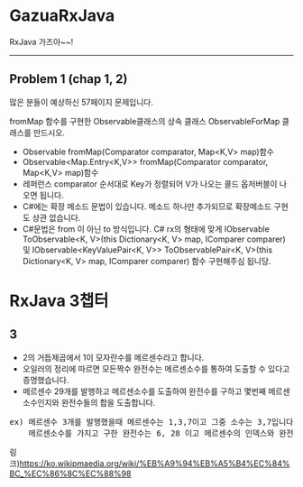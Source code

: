 # GazuaRxJava
RxJava 가즈아~~!

---
## Problem 1 (chap 1, 2)

많은 분들이 예상하신 57페이지 문제입니다.

fromMap 함수를 구현한 Observable클래스의 상속 클래스 ObservableForMap 클래스를 만드시오.

- Observable<V> fromMap(Comparator<K> comparator, Map<K,V> map)함수
- Observable<Map.Entry<K,V>> fromMap(Comparator<K> comparator, Map<K,V> map)함수
- 레퍼런스 comparator 순서대로 Key가 정렬되어 V가 나오는 콜드 옵저버블이 나오면 됩니다.
- C#에는 확장 메소드 문법이 있습니다. 메소드 하나만 추가되므로 확장메소드 구현도 상관 없습니다.
- C#문법은 from 이 아닌 to 방식입니다. C# rx의 형태에 맞게 IObservable<V> ToObservable<K, V>(this Dictionary<K, V> map, IComparer<K> comparer) 및 
IObservable<KeyValuePair<K, V>> ToObservablePair<K, V>(this Dictionary<K, V> map, IComparer<K> comparer) 함수 구현해주심 됩니당.

# RxJava 3챕터 #
## 3 ##

- 2의 거듭제곱에서 1이 모자란수를 메르센수라고 합니다.
- 오일러의 정리에 따르면 모든짝수 완전수는 메르센소수를 통하여 도출할 수 있다고 증명했습니다.
- 메르센수 29개를 발행하고 메르센소수를 도출하여 완전수를 구하고 몇번째 메르센소수인지와 완전수들의 합을 도출합니다.
<pre>
ex) 메르센수 3개를 발행했을때 메르센수는 1,3,7이고 그중 소수는 3,7입니다.
    메르센소수를 가지고 구한 완전수는 6, 28 이고 메르센수의 인덱스와 완전수의 합은 2+3+6+28 = 39입니다.
</pre>
링크)https://ko.wikipmaedia.org/wiki/%EB%A9%94%EB%A5%B4%EC%84%BC_%EC%86%8C%EC%88%98
